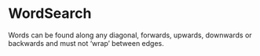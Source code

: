 # WordSearch
Words can be found along any diagonal, forwards, upwards, downwards or backwards and must not ‘wrap’ between edges.
